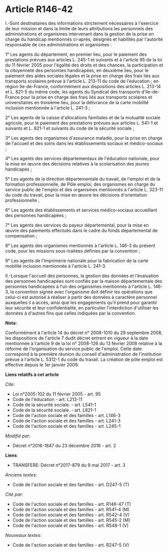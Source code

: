 # Article R146-42

I.-Sont destinataires des informations strictement nécessaires à l'exercice de leur mission et dans la limite de leurs
attributions les personnels des administrations et organismes intervenant dans la gestion de la prise en charge du handicap
mentionnés ci-après, désignés et habilités par l'autorité responsable de ces administrations et organismes : 

1° Les agents du département, en premier lieu, pour le paiement des prestations prévues aux articles L. 245-1 et suivants et
à l'article 95 de la loi du 11 février 2005 pour l'égalité des droits et des chances, la participation et la citoyenneté des
personnes handicapées, en deuxième lieu, pour le paiement des aides sociales légales et la prise en charge des frais liés aux
transports scolaires prévue à l'article L. 213-11 du code de l'éducation ; en région Ile-de-France, conformément aux
dispositions des articles L. 213-14 et L. 821-5 du même code, les agents du Syndicat des transports d'Ile-de-France pour la
prise en charge des frais liés aux transports scolaires et universitaires en troisième lieu, pour la délivrance de la carte
mobilité inclusion mentionnée à l'article L. 241-3 ; 

2° Les agents de la caisse d'allocations familiales et de la mutualité sociale agricole, pour le paiement des prestations
prévues aux articles L. 541-1 et suivants et L. 821-1 et suivants du code de la sécurité sociale ; 

3° Les agents des organismes d'assurance maladie, pour la prise en charge de l'accueil et des soins dans les établissements
sociaux et médico-sociaux ; 

4° Les agents des services départementaux de l'éducation nationale, pour la mise en œuvre des décisions relatives à la
scolarisation des jeunes handicapés ; 

5° Les agents de la direction départementale du travail, de l'emploi et de la formation professionnelle, de Pôle emploi, des
organismes en charge du service public de l'emploi et des organismes mentionnés à l'article L. 323-11 du code du travail,
pour la mise en œuvre les décisions d'orientation professionnelle ; 

6° Les agents des établissements et services médico-sociaux accueillant des personnes handicapées ; 

7° Les agents des services du payeur départemental, pour la mise en œuvre des paiements effectués dans le cadre du fonds
départemental de compensation ; 

8° Les agents des organismes mentionnés à l'article L. 146-3 du présent code, pour les missions sous-traitées définies par la
convention ; 

9° Les agents de l'Imprimerie nationale pour la fabrication de la carte mobilité inclusion mentionnée à l'article L. 241-3. 

II.-Lorsque l'accueil des personnes, la gestion des données et l'évaluation des personnes handicapées sont confiés par la
maison départementale des personnes handicapées à l'un des organismes mentionnés à l'article L. 146-3, la convention signée
avec l'organisme doit définir les opérations que celui-ci est autorisé à réaliser à partir des données à caractère personnel
auxquelles il a accès, ainsi que les engagements qu'il prend pour garantir leur sécurité et leur confidentialité, en
particulier l'interdiction d'utiliser les données à d'autres fins que celles indiquées par la convention.

**Nota:**

Conformément à l'article 14 du décret n° 2008-1010 du 29 septembre 2008, les dispositions de l'article 7 dudit décret entrent
en vigueur à la date mentionnée à l'article 9 de la loi n° 2008-126 du 13 février 2008 relative à la réforme de
l'organisation du service public de l'emploi. Cette date correspond à la première réunion du conseil d'administration de
l'institution prévue à l'article L. 5312-1 du code du travail. La création de pôle emploi est effective depuis le 1er janvier
2009.

**Liens relatifs à cet article**

_Cite_:

  - Loi n°2005-102 du 11 février 2005 - art. 95
  - Code de l'éducation - art. L213-11
  - Code de la sécurité sociale. - art. L541-1
  - Code de la sécurité sociale. - art. L821-1
  - Code de l'action sociale et des familles - art. L146-3
  - Code de l'action sociale et des familles - art. L241-3
  - Code de l'action sociale et des familles - art. L245-1

_Modifié par_:

  - Décret n°2016-1847 du 23 décembre 2016 - art. 2

**Liens**:

  - TRANSFERE: Décret n°2017-879 du 9 mai 2017 - art. 3

_Anciens textes_:

  - Code de l'action sociale et des familles - art. D247-5 (T)

_Cité par_:

  - Code de l'action sociale et des familles - art. R146-47 (T)
  - Code de l'action sociale et des familles - art. R541-4 (M)
  - Code de l'action sociale et des familles - art. R542-4 (V)
  - Code de l'action sociale et des familles - art. R545-2 (M)
  - Code de l'action sociale et des familles - art. R548-1 (V)

_Nouveaux textes_:

  - Code de l'action sociale et des familles - art. R247-5 (V)
